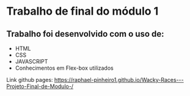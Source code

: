 # Trabalho de final do módulo 1

## Trabalho foi desenvolvido com o uso de:
<ul>
    <li>HTML</li>
    <li>CSS</li>
    <li>JAVASCRIPT</li>
    <li>Conhecimentos em Flex-box utilizados</li>
</ul>

Link github pages: https://raphael-pinheiro1.github.io/Wacky-Races---Projeto-Final-de-Modulo-/
